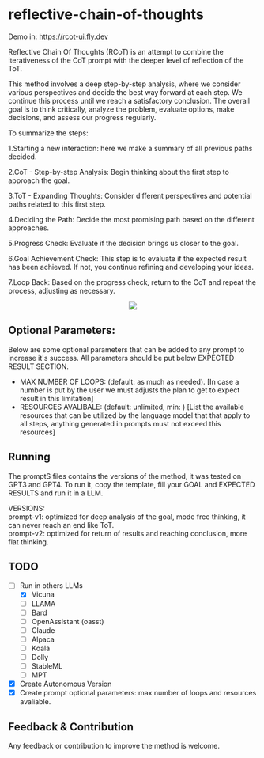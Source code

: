 # reflective-chain-of-thoughts

Demo in: https://rcot-ui.fly.dev

Reflective Chain Of Thoughts (RCoT) is an attempt to combine the iterativeness of the CoT prompt with the deeper level of reflection of the ToT.

This method involves a deep step-by-step analysis, where we consider various perspectives and decide the best way forward at each step. We continue this process until we reach a satisfactory conclusion. The overall goal is to think critically, analyze the problem, evaluate options, make decisions, and assess our progress regularly.

To summarize the steps:

1.Starting  a new interaction: here we make a summary of all previous paths decided.

2.CoT - Step-by-step Analysis: Begin thinking about the first step to approach the goal.

3.ToT - Expanding Thoughts: Consider different perspectives and potential paths related to this first step.

4.Deciding the Path: Decide the most promising path based on the different approaches.

5.Progress Check: Evaluate if the decision brings us closer to the goal.

6.Goal Achievement Check:  This step is to evaluate if the expected result has been achieved. If not, you continue refining and developing your ideas.

7.Loop Back: Based on the progress check, return to the CoT and repeat the process, adjusting as necessary.

<p align="center">
  <img  src="https://github.com/daniellefranca96/reflective-chain-of-thoughts/assets/134293046/41a41b27-db75-4818-849a-4cc1016ab801">
</p>

## Optional Parameters:
Below are some optional parameters that can be added to any prompt to increase it's success. All parameters should be put below EXPECTED RESULT SECTION.  

- MAX NUMBER OF LOOPS: (default: as much  as needed). \[In case a number is put by the user we must adjusts the plan to get to expect result in this limitation\]  
- RESOURCES AVALIBALE:  (default: unlimited, min: ) \[List the available resources that can be utilized by the language model that that apply to all steps, anything generated in prompts must not exceed this resources\]  

## Running
The promptS files contains the versions of the method, it was tested on GPT3 and GPT4. To run it, copy the template, fill your GOAL and EXPECTED RESULTS and run it in a LLM.  

VERSIONS:  
prompt-v1: optimized for deep analysis of the goal, mode free thinking, it can never reach an end like ToT.  
prompt-v2: optimized for return of results and reaching conclusion, more flat thinking.  

## TODO

- [ ] Run in others LLMs  
  - [X] Vicuna
  - [ ] LLAMA
  - [ ] Bard
  - [ ] OpenAssistant (oasst)
  - [ ] Claude
  - [ ] Alpaca
  - [ ] Koala
  - [ ] Dolly
  - [ ] StableML
  - [ ] MPT
- [x] Create Autonomous Version 
- [X] Create prompt optional parameters: max number of loops and resources avaliable.
  
## Feedback & Contribution
Any feedback or contribution to improve the method is welcome.
